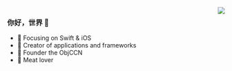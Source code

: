<img align="right" src="https://github-readme-stats.vercel.app/api?theme=tokyonight&username=caopulan&show_icons=true" />

### 你好，世界 👋

- :orange_book: Focusing on Swift & iOS
- :hammer: Creator of applications and frameworks
- :ram: Founder the ObjCCN
- :meat_on_bone: Meat lover

